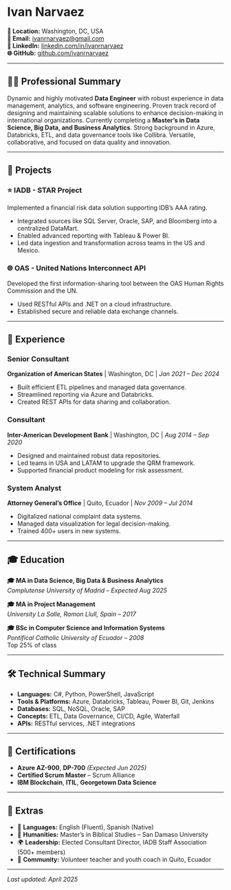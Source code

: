 # Ivan Narvaez

**📍 Location:** Washington, DC, USA  
**📧 Email:** ivanrnarvaez@gmail.com  
**🔗 LinkedIn:** [linkedin.com/in/ivanrnarvaez](https://www.linkedin.com/in/ivanrnarvaez)  
**🌐 GitHub:** [github.com/ivanrnarvaez](https://github.com/ivanrnarvaez)

---

## 👨‍💻 Professional Summary

Dynamic and highly motivated **Data Engineer** with robust experience in data management, analytics, and software engineering. Proven track record of designing and maintaining scalable solutions to enhance decision-making in international organizations. Currently completing a **Master’s in Data Science, Big Data, and Business Analytics**. Strong background in Azure, Databricks, ETL, and data governance tools like Collibra. Versatile, collaborative, and focused on data quality and innovation.

---

## 🚀 Projects

### ⭐ **IADB - STAR Project**
Implemented a financial risk data solution supporting IDB’s AAA rating.  
- Integrated sources like SQL Server, Oracle, SAP, and Bloomberg into a centralized DataMart.  
- Enabled advanced reporting with Tableau & Power BI.  
- Led data ingestion and transformation across teams in the US and Mexico.

### 🌐 **OAS - United Nations Interconnect API**
Developed the first information-sharing tool between the OAS Human Rights Commission and the UN.  
- Used RESTful APIs and .NET on a cloud infrastructure.  
- Established secure and reliable data exchange channels.

---

## 💼 Experience

### **Senior Consultant**  
**Organization of American States** | Washington, DC | *Jan 2021 – Dec 2024*  
- Built efficient ETL pipelines and managed data governance.  
- Streamlined reporting via Azure and Databricks.  
- Created REST APIs for data sharing and collaboration.

### **Consultant**  
**Inter-American Development Bank** | Washington, DC | *Aug 2014 – Sep 2020*  
- Designed and maintained robust data repositories.  
- Led teams in USA and LATAM to upgrade the QRM framework.  
- Supported financial product modeling for risk assessment.

### **System Analyst**  
**Attorney General’s Office** | Quito, Ecuador | *Nov 2009 – Jul 2014*  
- Digitalized national complaint data systems.  
- Managed data visualization for legal decision-making.  
- Trained 400+ users in new systems.

---

## 🎓 Education

**🎓 MA in Data Science, Big Data & Business Analytics**  
*Complutense University of Madrid* – *Expected Aug 2025*

**🎓 MA in Project Management**  
*University La Salle, Ramon Llull, Spain* – *2017*

**🎓 BSc in Computer Science and Information Systems**  
*Pontifical Catholic University of Ecuador* – *2008*  
Top 25% of class

---

## 🛠️ Technical Summary

- **Languages:** C#, Python, PowerShell, JavaScript  
- **Tools & Platforms:** Azure, Databricks, Tableau, Power BI, Git, Jenkins  
- **Databases:** SQL, NoSQL, Oracle, SAP  
- **Concepts:** ETL, Data Governance, CI/CD, Agile, Waterfall  
- **APIs:** RESTful services, .NET integrations

---

## 📜 Certifications

- **Azure AZ-900**, **DP-700** *(Expected Jun 2025)*  
- **Certified Scrum Master** – Scrum Alliance  
- **IBM Blockchain**, **ITIL**, **Georgetown Data Science**

---

## 🌟 Extras

- 💬 **Languages:** English (Fluent), Spanish (Native)  
- 🧠 **Humanities:** Master’s in Biblical Studies – San Damaso University  
- 🌍 **Leadership:** Elected Consultant Director, IADB Staff Association (500+ members)  
- 🙌 **Community:** Volunteer teacher and youth coach in Quito, Ecuador

---

*Last updated: April 2025*

